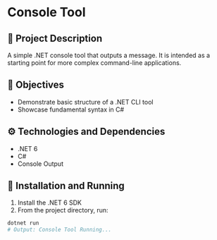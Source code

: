 # Console Tool

## 📌 Project Description
A simple .NET console tool that outputs a message. It is intended as a starting point for more complex command-line applications.

## 🎯 Objectives
- Demonstrate basic structure of a .NET CLI tool
- Showcase fundamental syntax in C#

## ⚙️ Technologies and Dependencies
- .NET 6
- C#
- Console Output

## 🚀 Installation and Running
1. Install the .NET 6 SDK
2. From the project directory, run:

```bash
dotnet run
# Output: Console Tool Running...
